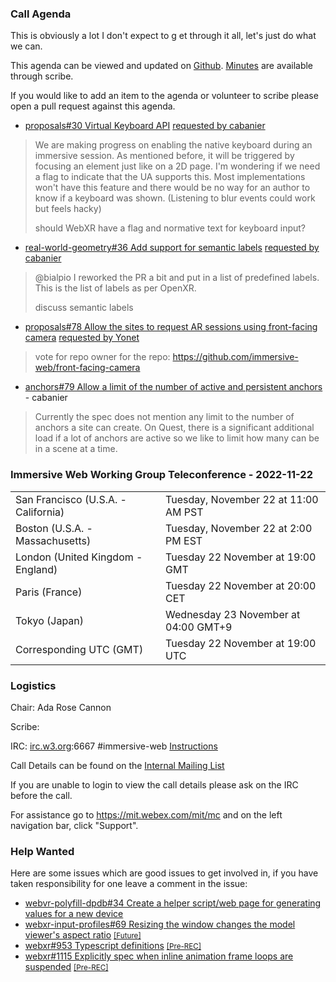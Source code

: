 ### Call Agenda

This is obviously a lot I don't expect to g et through it all, let's just do what we can.

This agenda can be viewed and updated on [Github](https://github.com/immersive-web/administrivia/blob/main/meetings/wg/2022-11-22-Immersive_Web_Working_Group_Teleconference-agenda.md). [Minutes](https://www.w3.org/2022/11/15-immersive-web-minutes.html) are available through scribe.

If you would like to add an item to the agenda or volunteer to scribe please open a pull request against this agenda.

* [proposals#30 Virtual Keyboard API](https://github.com/immersive-web/proposals/issues/30) [requested by cabanier](https://github.com/immersive-web/proposals/issues/30#issuecomment-1304324677)
> We are making progress on enabling the native keyboard during an immersive session. As  mentioned before, it will be triggered by focusing an element just like on a 2D page.
>I'm wondering if we need a flag to indicate that the UA supports this. Most implementations won't have this feature and there would be no way for an author to know if a keyboard was shown. (Listening to blur events could work but feels hacky)
>
> should WebXR have a flag and normative text for keyboard input?

* [real-world-geometry#36 Add support for semantic labels](https://github.com/immersive-web/real-world-geometry/pull/36) [requested by cabanier](https://github.com/immersive-web/real-world-geometry/pull/36#issuecomment-1312775872)
> @bialpio I reworked the PR a bit and put in a list of predefined labels.
>This is the list of labels as per OpenXR. 
>
> discuss semantic labels

* [proposals#78 Allow the sites to request AR sessions using front-facing camera](https://github.com/immersive-web/proposals/issues/78) [requested by Yonet](https://github.com/immersive-web/proposals/issues/78#issuecomment-1299103859)
> vote for repo owner for the repo: https://github.com/immersive-web/front-facing-camera

* [anchors#79 Allow a limit of the number of active and persistent anchors](https://github.com/immersive-web/anchors/issues/79) - cabanier
> Currently the spec does not mention any limit to the number of anchors a site can create.
 >On Quest, there is a significant additional load if a lot of anchors are active so we like to limit how many can be in a scene at a time.

### Immersive Web Working Group Teleconference - 2022-11-22

<table>
<tr><td> San Francisco (U.S.A. - California) <td> Tuesday, November 22 at 11:00 AM PST
<tr><td> Boston (U.S.A. - Massachusetts) <td> Tuesday, November 22 at 2:00 PM EST
<tr><td> London (United Kingdom - England) <td> Tuesday 22 November at 19:00 GMT
<tr><td> Paris (France) <td> Tuesday 22 November at 20:00 CET
<tr><td> Tokyo (Japan) <td> Wednesday 23 November at 04:00 GMT+9
<tr><td> Corresponding UTC (GMT) <td> Tuesday 22 November at 19:00 UTC
</table>

### Logistics

Chair: Ada Rose Cannon

Scribe:

IRC: [irc.w3.org](http://irc.w3.org/):6667 #immersive-web [Instructions](https://github.com/immersive-web/administrivia/blob/main/IRC.md)

Call Details can be found on the [Internal Mailing List](https://lists.w3.org/Archives/Member/internal-immersive-web/2019Feb/0002.html)

If you are unable to login to view the call details please ask on the IRC before the call.

For assistance go to https://mit.webex.com/mit/mc  and on the left navigation bar, click "Support".

### Help Wanted

Here are some issues which are good issues to get involved in, if you have taken responsibility for one leave a comment in the issue:

- [webvr-polyfill-dpdb#34 Create a helper script/web page for generating values for a new device](https://github.com/immersive-web/webvr-polyfill-dpdb/issues/34)
- [webxr-input-profiles#69 Resizing the window changes the model viewer's aspect ratio](https://github.com/immersive-web/webxr-input-profiles/issues/69) [<small>[Future]</small>](https://api.github.com/repos/immersive-web/webxr-input-profiles/milestones/4)
- [webxr#953 Typescript definitions](https://github.com/immersive-web/webxr/issues/953) [<small>[Pre-REC]</small>](https://api.github.com/repos/immersive-web/webxr/milestones/16)
- [webxr#1115 Explicitly spec when inline animation frame loops are suspended](https://github.com/immersive-web/webxr/issues/1115) [<small>[Pre-REC]</small>](https://api.github.com/repos/immersive-web/webxr/milestones/16)


              
